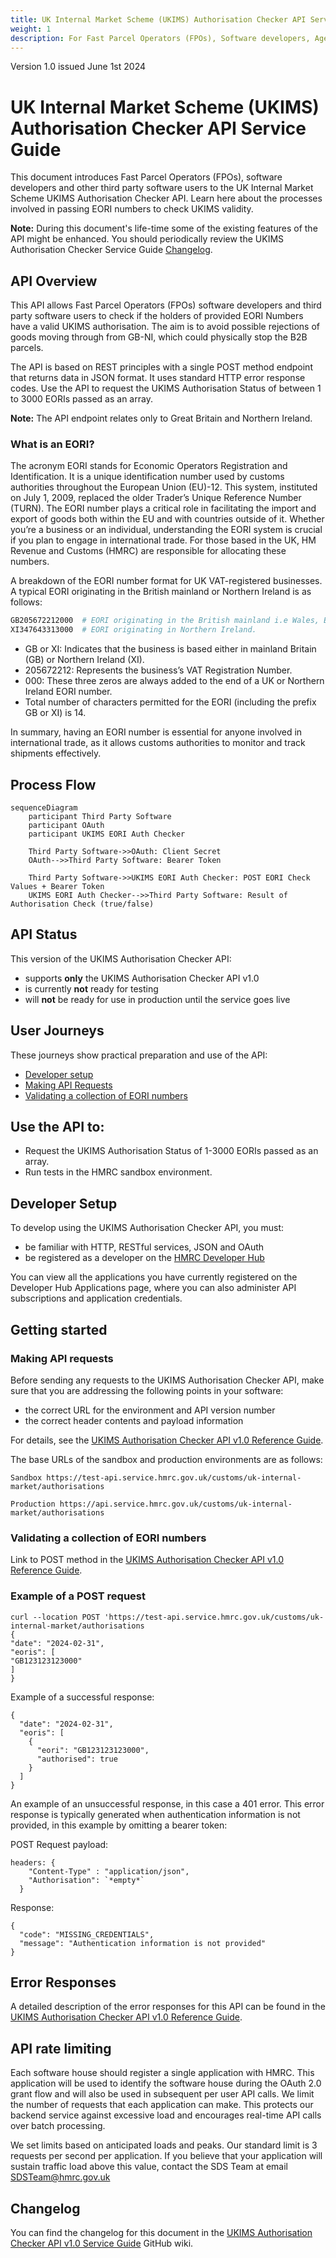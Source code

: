 ```yaml
---
title: UK Internal Market Scheme (UKIMS) Authorisation Checker API Service Guide
weight: 1
description: For Fast Parcel Operators (FPOs), Software developers, Agents transporting goods GB/NI, B2B Agents for GB/NI, third party software users, designers, product owners or business analysts. Processes involved in passing EORI numbers to check UKIMS validity.
---
```

Version 1.0 issued June 1st 2024

# UK Internal Market Scheme (UKIMS) Authorisation Checker API Service Guide
This document introduces Fast Parcel Operators (FPOs), software developers and other third party software users to the UK Internal Market Scheme UKIMS Authorisation Checker API. Learn here about the processes involved in passing EORI numbers to check UKIMS validity.

**Note:** During this document's life-time some of the existing features of the API might be enhanced. You should periodically review the UKIMS Authorisation Checker Service Guide [Changelog](https://github.com/hmrc/ukim-auth-checker-api-service-guide/wiki/UK-Internal-Market-Scheme-(UKIMS)-Authorisation-Checker-API-Service-Guide-Changelog).

## API Overview 

This API allows Fast Parcel Operators (FPOs) software developers and third party software users to check if the holders of provided EORI Numbers have a valid UKIMS authorisation.
The aim is to avoid possible rejections of goods moving through from GB-NI, which could physically stop the B2B parcels.
    
The API is based on REST principles with a single POST method endpoint that returns data in JSON format. It uses standard HTTP error response codes. Use the API to request the UKIMS Authorisation Status of between 1 to 3000 EORIs passed as an array. 
    
**Note:** The API endpoint relates only to Great Britain and Northern Ireland.



### What is an EORI?
The acronym EORI stands for Economic Operators Registration and Identification. It is a unique identification number used by customs authorities throughout the European Union (EU)-12. This system, instituted on July 1, 2009, replaced the older Trader’s Unique Reference Number (TURN). The EORI number plays a critical role in facilitating the import and export of goods both within the EU and with countries outside of it. Whether you’re a business or an individual, understanding the EORI system is crucial if you plan to engage in international trade. For those based in the UK, HM Revenue and Customs (HMRC) are responsible for allocating these numbers.

A breakdown of the EORI number format for UK VAT-registered businesses. A typical EORI originating in the British mainland or Northern Ireland is as follows:

```python
GB205672212000  # EORI originating in the British mainland i.e Wales, England or Scotland.
XI347643313000  # EORI originating in Northern Ireland.
```

- GB or XI: Indicates that the business is based either in mainland Britain (GB) or Northern Ireland (XI).
- 205672212: Represents the business’s VAT Registration Number.
- 000: These three zeros are always added to the end of a UK or Northern Ireland EORI number.
- Total number of characters permitted for the EORI (including the prefix GB or XI) is 14.

In summary, having an EORI number is essential for anyone involved in international trade, as it allows customs authorities to monitor and track shipments effectively.

## Process Flow

```mermaid
sequenceDiagram
    participant Third Party Software
    participant OAuth
    participant UKIMS EORI Auth Checker

    Third Party Software->>OAuth: Client Secret
    OAuth-->>Third Party Software: Bearer Token

    Third Party Software->>UKIMS EORI Auth Checker: POST EORI Check Values + Bearer Token
    UKIMS EORI Auth Checker-->>Third Party Software: Result of Authorisation Check (true/false)
```

## API Status

This version of the UKIMS Authorisation Checker API:

- supports **only** the UKIMS Authorisation Checker API v1.0
- is currently **not** ready for testing
- will **not** be ready for use in production until the service goes live

## User Journeys
These journeys show practical preparation and use of the API:

- [Developer setup](#developer-setup)
- [Making API Requests](#making-api-requests)
- [Validating a collection of EORI numbers](#validating-a-collection-of-eori-numbers)

## Use the API to:

- Request the UKIMS Authorisation Status of 1-3000 EORIs passed as an array.
- Run tests in the HMRC sandbox environment.

## Developer Setup

To develop using the UKIMS Authorisation Checker API, you must:

- be familiar with HTTP, RESTful services, JSON and OAuth
- be registered as a developer on the [HMRC Developer Hub](https://developer.service.hmrc.gov.uk/api-documentation/docs/api)

You can view all the applications you have currently registered on the Developer Hub Applications page, where you can also administer API subscriptions and application credentials.

## Getting started

### Making API requests

Before sending any requests to the UKIMS Authorisation Checker API, make sure that you are addressing the following points
in your software:

- the correct URL for the environment and API version number
- the correct header contents and payload information

For details, see the [UKIMS Authorisation Checker API v1.0 Reference Guide](/api-documentation/docs/api/service/ukim-auth-checker-api/1.0/oas/page).

The base URLs of the sandbox and production environments are as follows:

```code
Sandbox	https://test-api.service.hmrc.gov.uk/customs/uk-internal-market/authorisations

Production https://api.service.hmrc.gov.uk/customs/uk-internal-market/authorisations
```


### Validating a collection of EORI numbers

Link to POST method in the [UKIMS Authorisation Checker API v1.0 Reference Guide](/api-documentation/docs/api/service/ukim-auth-checker-api/1.0/oas/page).

### Example of a POST request

```curl
curl --location POST 'https://test-api.service.hmrc.gov.uk/customs/uk-internal-market/authorisations
{
"date": "2024-02-31",
"eoris": [
"GB123123123000"
]
}
```

Example of a successful response:

```code
{
  "date": "2024-02-31",
  "eoris": [
    {
      "eori": "GB123123123000",
      "authorised": true
    }
  ]
}
```

An example of an unsuccessful response, in this case a 401 error. This error response is typically generated when authentication information is not provided, in this example by omitting a bearer token:

POST Request payload:

```code
headers: {
    "Content-Type" : "application/json",
    "Authorisation": `*empty*`
  }
```
Response: 

```code
{
  "code": "MISSING_CREDENTIALS",
  "message": "Authentication information is not provided"
}
```

## Error Responses

A detailed description of the error responses for this API can be found in the [UKIMS Authorisation Checker API v1.0 Reference Guide](/api-documentation/docs/api/service/ukim-auth-checker-api/1.0/oas/page).
 
## API rate limiting
Each software house should register a single application with HMRC. This application will be used to identify the software house during the OAuth 2.0 grant flow and will also be used in subsequent per user API calls. We limit the number of requests that each application can make. This protects our backend service against excessive load and encourages real-time API calls over batch processing.

We set limits based on anticipated loads and peaks. Our standard limit is 3 requests per second per application. If you believe that your application will sustain traffic load above this value, contact the SDS Team at email [SDSTeam@hmrc.gov.uk](mailto:SDSTeam@hmrc.gov.uk)

## Changelog

You can find the changelog for this document in the [UKIMS Authorisation Checker API v1.0 Service Guide](https://github.com/hmrc/ukim-auth-checker-api-service-guide/wiki/UK-Internal-Market-Scheme-(UKIMS)-Authorisation-Checker-API-Service-Guide-Changelog) GitHub wiki.


